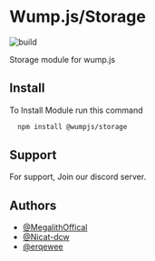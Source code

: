 
# Wump.js/Storage
![build](https://github.com/wumpjs/storage/actions/workflows/node.js.yml/badge.svg)

Storage module for wump.js


## Install

To Install Module run this command

```bash
  npm install @wumpjs/storage
```


## Support

For support, Join our discord server.


## Authors

- [@MegalithOffical](https://www.github.com/MegalithOffical)
- [@Nicat-dcw](https://www.github.com/Nicat-dcw)
- [@erqewee](https://www.github.com/erqewee)

